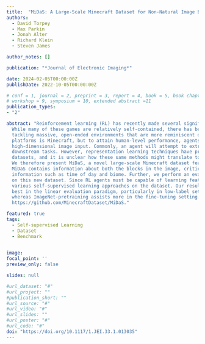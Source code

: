 ```yaml
---
title:  "MiDaS: A Large-Scale Minecraft Dataset for Non-Natural Image Benchmarking"
authors:
  - David Torpey
  - Max Parkin
  - Jonah Alter
  - Richard Klein
  - Steven James

author_notes: []

publication: "*Journal of Electronic Imaging*"

date: 2024-02-05T00:00:00Z
publishDate: 2022-10-05T00:00:00Z

# conf = 1, journal = 2, preprint = 3, report = 4, book = 5, book chapter = 6, thesis = 7, patent = 9
# workshop = 9, symposium = 10, extended abstract =11
publication_types:
- "2"

abstract: "Reinforcement learning (RL) has recently made several significant advances using video games as a testbed. 
  While many of these games are relatively self-contained, there has been a recent push to develop agents capable of 
  tackling massive, open-ended environments that are more reminiscent of the real world. One of the most popular of these 
  platforms is Minecraft, but to attain human-level performance, agents must be able to learn, plan, and reason using 
  high-dimensional image input. Commonly, an agent will attempt to extract lower-dimensional features that assist with 
  downstream tasks. However, representation learning techniques have primarily been applied to real-world, natural image
  datasets, and it is unclear how these same methods might translate to an artificial world with non-natural images. 
  We therefore present MiDaS, a novel large-scale Minecraft dataset featuring 36,000 labeled images across 60 classes.
  MiDaS contains information about both the blocks in the image, critical to solving the game, as well as auxiliary 
  information such as time of day and biome. Further, we perform an evaluation of various models to benchmark performance
  on this new dataset. Since RL agents must be capable of learning features without labels, we include benchmarks of 
  various self-supervised learning approaches on the dataset. Our results indicate that self-supervised methods perform
  best in the linear evaluation paradigm, particularly in low-label settings with a ResNet-based backbone,
  whereas ImageNet-pretraining assists more in the fine-tuning setting. The full dataset is available at
  https://github.com/MinecraftDataset/MiDaS."

featured: true
tags:
  - Self-supervised Learning
  - Dataset
  - Benchmark

  
image:
focal_point: ''
preview_only: false

slides: null

#url_dataset: "#"
#url_project: ""
#publication_short: ""
#url_source: "#"
#url_video: "#"
#url_slides: ""
#url_poster: "#"
#url_code: "#"
doi: "https://doi.org/10.1117/1.JEI.33.1.013035"
---
```



